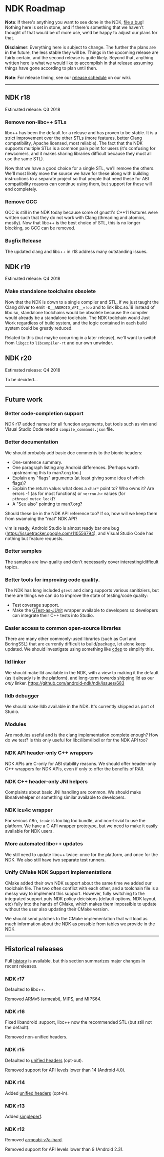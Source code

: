 # NDK Roadmap

**Note**: If there's anything you want to see done in the NDK, [file a bug]!
Nothing here is set in stone, and if there's something that we haven't thought
of that would be of more use, we'd be happy to adjust our plans for that.

[file a bug]: https://github.com/android-ndk/ndk/issues

**Disclaimer**: Everything here is subject to change. The further the plans are
in the future, the less stable they will be. Things in the upcoming release are
fairly certain, and the second release is quite likely. Beyond that, anything
written here is what we would like to accomplish in that release assuming things
have gone according to plan until then.

**Note**: For release timing, see our [release schedule] on our wiki.

[release schedule]: https://github.com/android-ndk/ndk/wiki#release-schedule

---

## NDK r18

Estimated release: Q3 2018

### Remove non-libc++ STLs

libc++ has been the default for a release and has proven to be stable. It is a
strict improvement over the other STLs (more features, better Clang
compatibility, Apache licensed, most reliable). The fact that the NDK supports
multiple STLs is a common pain point for users (it's confusing for newcomers,
and it makes sharing libraries difficult because they must all use the same
STL).

Now that we have a good choice for a single STL, we'll remove the others. We'll
most likely move the source we have for these along with building instructions
to a separate project so that people that need these for ABI compatibility
reasons can continue using them, but support for these will end completely.

### Remove GCC

GCC is still in the NDK today because some of gnustl's C++11 features were
written such that they do not work with Clang (threading and atomics, mostly).
Now that libc++ is the best choice of STL, this is no longer blocking, so GCC
can be removed.

### Bugfix Release

The updated clang and libc++ in r18 address many outstanding issues.


## NDK r19

Estimated release: Q4 2018

### Make standalone toolchains obsolete

Now that the NDK is down to a single compiler and STL, if we just taught the
Clang driver to emit `-D__ANDROID_API__=foo` and to link libc.so.18 instead of
libc.so, standalone toolchains would be obsolete because the compiler would
already be a standalone toolchain. The NDK toolchain would Just Work regardless
of build system, and the logic contained in each build system could be greatly
reduced.

Related to this (but maybe occurring in a later release), we'll want to
switch from `libgcc` to `libcompiler-rt` and our own unwinder.

## NDK r20

Estimated release: Q4 2018

To be decided...

---

## Future work

### Better code-completion support

NDK r17 added names for all function arguments, but tools such as vim
and Visual Studio Code need a `compile_commands.json` file.

### Better documentation

We should probably add basic doc comments to the bionic headers:

  * One-sentence summary.
  * One paragraph listing any Android differences. (Perhaps worth
    upstreaming this to man7.org too.)
  * Explain any "flags" arguments (at least giving some idea of which flags)?
  * Explain the return value: what does a `char*` point to? Who owns
    it? Are errors -1 (as for most functions) or `<errno.h>` values (for
    `pthread_mutex_lock`)?
  * A "See also" pointing to man7.org?

Should these be in the NDK API reference too? If so, how will we keep
them from swamping the "real" NDK API?

vim is ready, Android Studio is almost ready bar one bug
(https://issuetracker.google.com/110556794), and Visual Studio Code
has nothing but feature requests.

### Better samples

The samples are low-quality and don't necessarily cover
interesting/difficult topics.

### Better tools for improving code quality.

The NDK has long included `gtest` and clang supports various sanitiziers,
but there are things we can do to improve the state of testing/code quality:

 * Test coverage support.
 * Make the [GTest-as-JUnit] wrapper available to developers so developers can
   integrate their C++ tests into Studio.

[GTest-as-JUnit]: https://android-review.googlesource.com/c/platform/cts/+/683355

### Easier access to common open-source libraries

There are many other commonly-used libraries (such as Curl and BoringSSL)
that are currently difficult to build/package, let alone keep updated. We
should investigate using something like [cdep] to simplify this.

[cdep]: https://github.com/jomof/cdep

### lld linker

We should make lld available in the NDK, with a view to making it the
default (as it already is in the platform), and long-term towards shipping
lld as our _only_ linker. https://github.com/android-ndk/ndk/issues/683

### lldb debugger

We should make lldb available in the NDK. It's currently shipped as part
of Studio.

### Modules

Are modules useful and is the clang implementation complete enough? How do
we test? Is this only useful for libc/libm/libdl or for the NDK API too?

### NDK API header-only C++ wrappers

NDK APIs are C-only for ABI stability reasons. We should offer header-only
C++ wrappers for NDK APIs, even if only to offer the benefits of RAII.

### NDK C++ header-only JNI helpers

Complaints about basic JNI handling are common. We should make libnativehelper
or something similar available to developers.

### NDK icu4c wrapper

For serious i18n, `icu4c` is too big too bundle, and non-trivial to use
the platform. We have a C API wrapper prototype, but we need to make it
easily available for NDK users.

### More automated libc++ updates

We still need to update libc++ twice: once for the platform, and once
for the NDK. We also still have two separate test runners.

### Unify CMake NDK Support Implementations

CMake added their own NDK support about the same time we added our
toolchain file. The two often conflict with each other, and a toolchain
file is a messy way to implement this support. However, fully switching to
the integrated support puts NDK policy deicisions (default options, NDK
layout, etc) fully into the hands of CMake, which makes them impossible
to update without the user also updating their CMake version.

We should send patches to the CMake implementation that will load as much
information about the NDK as possible from tables we provide in the NDK.

---

## Historical releases

Full [history] is available, but this section summarizes major changes
in recent releases.

[history]: https://developer.android.com/ndk/downloads/revision_history.html

### NDK r17

Defaulted to libc++.

Removed ARMv5 (armeabi), MIPS, and MIPS64.

### NDK r16

Fixed libandroid\_support, libc++ now the recommended STL (but still
not the default).

Removed non-unified headers.

### NDK r15

Defaulted to [unified headers] (opt-out).

Removed support for API levels lower than 14 (Android 4.0).

### NDK r14

Added [unified headers] (opt-in).

[unified headers]: https://android.googlesource.com/platform/ndk/+/master/docs/UnifiedHeaders.md

### NDK r13

Added [simpleperf].

[simpleperf]: https://developer.android.com/ndk/guides/simpleperf.html

### NDK r12

Removed [armeabi-v7a-hard].

Removed support for API levels lower than 9 (Android 2.3).

[armeabi-v7a-hard]: https://android.googlesource.com/platform/ndk/+/ndk-r12-release/docs/HardFloatAbi.md
